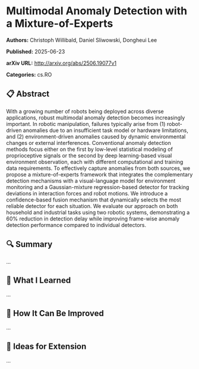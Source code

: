 # Multimodal Anomaly Detection with a Mixture-of-Experts

**Authors:** Christoph Willibald, Daniel Sliwowski, Dongheui Lee

**Published:** 2025-06-23

**arXiv URL:** http://arxiv.org/abs/2506.19077v1

**Categories:** cs.RO

## 📋 Abstract

With a growing number of robots being deployed across diverse applications,
robust multimodal anomaly detection becomes increasingly important. In robotic
manipulation, failures typically arise from (1) robot-driven anomalies due to
an insufficient task model or hardware limitations, and (2) environment-driven
anomalies caused by dynamic environmental changes or external interferences.
Conventional anomaly detection methods focus either on the first by low-level
statistical modeling of proprioceptive signals or the second by deep
learning-based visual environment observation, each with different
computational and training data requirements. To effectively capture anomalies
from both sources, we propose a mixture-of-experts framework that integrates
the complementary detection mechanisms with a visual-language model for
environment monitoring and a Gaussian-mixture regression-based detector for
tracking deviations in interaction forces and robot motions. We introduce a
confidence-based fusion mechanism that dynamically selects the most reliable
detector for each situation. We evaluate our approach on both household and
industrial tasks using two robotic systems, demonstrating a 60% reduction in
detection delay while improving frame-wise anomaly detection performance
compared to individual detectors.

## 🔍 Summary

...

## 🧠 What I Learned

...

## 🔬 How It Can Be Improved

...

## 🧪 Ideas for Extension

...
